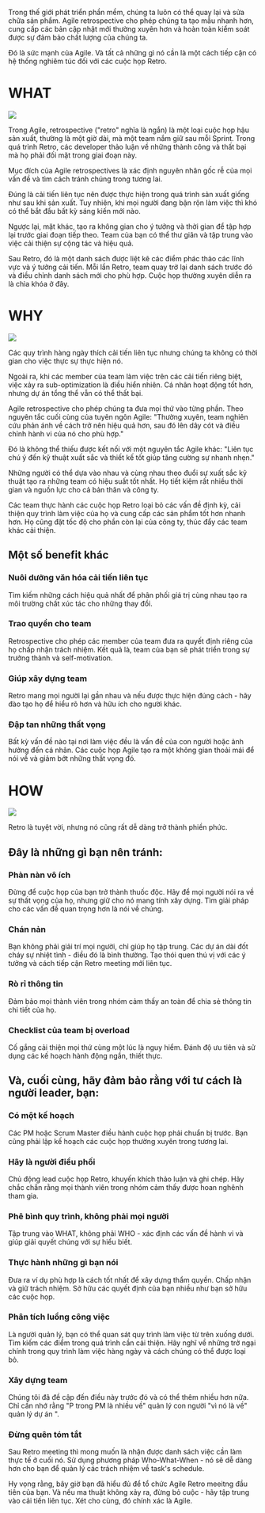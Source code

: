 Trong thế giới phát triển phần mềm, chúng ta luôn có thể quay lại và sửa chữa sản phẩm. Agile retrospective cho phép chúng ta tạo mẫu nhanh hơn, cung cấp các bản cập nhật mới thường xuyên hơn và hoàn toàn kiểm soát được sự đảm bảo chất lượng của chúng ta.

Đó là sức mạnh của Agile. Và tất cả những gì nó cần là một cách tiếp cận có hệ thống nghiêm túc đối với các cuộc họp Retro.

# WHAT
![](https://images.viblo.asia/aa6511df-fe2e-4a42-9525-17b29ab0eab2.jpg)

Trong Agile, retrospective ("retro" nghĩa là ngắn) là một loại cuộc họp hậu sản xuất, thường là một giờ dài, mà một team nắm giữ sau mỗi Sprint. Trong quá trình Retro, các developer thảo luận về những thành công và thất bại mà họ phải đối mặt trong giai đoạn này.

Mục đích của Agile retrospectives là xác định nguyên nhân gốc rễ của mọi vấn đề và tìm cách tránh chúng trong tương lai.

Đúng là cải tiến liên tục nên được thực hiện trong quá trình sản xuất giống như sau khi sản xuất. Tuy nhiên, khi mọi người đang bận rộn làm việc thì khó có thể bắt đầu bất kỳ sáng kiến mới nào.

Ngược lại, mặt khác, tạo ra không gian cho ý tưởng và thời gian để tập hợp lại trước giai đoạn tiếp theo. Team của bạn có thể thư giãn và tập trung vào việc cải thiện sự cộng tác và hiệu quả.

Sau Retro, đó là một danh sách được liệt kê các điểm phác thảo các lĩnh vực và ý tưởng cải tiến. Mỗi lần Retro, team quay trở lại danh sách trước đó và điều chỉnh danh sách mới cho phù hợp. Cuộc họp thường xuyên diễn ra là chìa khóa ở đây.

# WHY
![](https://images.viblo.asia/b2ab57c1-16fe-4a3d-8f5c-61f096930d24.jpg)

Các quy trình hàng ngày thích cải tiến liên tục nhưng chúng ta không có thời gian cho việc thực sự thực hiện nó.

Ngoài ra, khi các member của team làm việc trên các cải tiến riêng biệt, việc xảy ra sub-optimization là điều hiển nhiên. Cá nhân hoạt động tốt hơn, nhưng dự án tổng thể vẫn có thể thất bại.

Agile retrospective cho phép chúng ta đưa mọi thứ vào từng phần. Theo nguyên tắc cuối cùng của tuyên ngôn Agile:
"Thường xuyên, team nghiên cứu phản ánh về cách trở nên hiệu quả hơn, sau đó lên dây cót và điều chỉnh hành vi của nó cho phù hợp."

Đó là không thể thiếu được kết nối với một nguyên tắc Agile khác:
"Liên tục chú ý đến kỹ thuật xuất sắc và thiết kế tốt giúp tăng cường sự nhanh nhẹn."

Những người có thể dựa vào nhau và cùng nhau theo đuổi sự xuất sắc kỹ thuật tạo ra những team có hiệu suất tốt nhất. Họ tiết kiệm rất nhiều thời gian và nguồn lực cho cả bản thân và công ty.

Các team thực hành các cuộc họp Retro loại bỏ các vấn đề định kỳ, cải thiện quy trình làm việc của họ và cung cấp các sản phẩm tốt hơn nhanh hơn. Họ cũng đặt tốc độ cho phần còn lại của công ty, thúc đẩy các team khác cải thiện.

## Một số benefit khác

### Nuôi dưỡng văn hóa cải tiến liên tục 
Tìm kiếm những cách hiệu quả nhất để phân phối giá trị cùng nhau tạo ra môi trường chất xúc tác cho những thay đổi.

### Trao quyền cho team 
Retrospective cho phép các member của team đưa ra quyết định riêng của họ chấp nhận trách nhiệm. Kết quả là, team của bạn sẽ phát triển trong sự trưởng thành và self-motivation.

### Giúp xây dựng team 
Retro mang mọi người lại gần nhau và nếu được thực hiện đúng cách - hãy đào tạo họ để hiểu rõ hơn và hữu ích cho người khác.

### Đập tan những thất vọng 
Bất kỳ vấn đề nào tại nơi làm việc đều là vấn đề của con người hoặc ảnh hưởng đến cá nhân. Các cuộc họp Agile tạo ra một không gian thoải mái để nói về và giảm bớt những thất vọng đó.

# HOW
![](https://images.viblo.asia/ec848f68-c83a-489b-a0ef-143078e5b86e.jpg)

Retro là tuyệt vời, nhưng nó cũng rất dễ dàng trở thành phiền phức.
## Đây là những gì bạn nên tránh:

### Phàn nàn vô ích 
Đừng để cuộc họp của bạn trở thành thuốc độc. Hãy để mọi người nói ra về sự thất vọng của họ, nhưng giữ cho nó mang tính xây dựng. Tìm giải pháp cho các vấn đề quan trọng hơn là nói về chúng.

### Chán nản 
Bạn không phải giải trí mọi người, chỉ giúp họ tập trung. Các dự án dài đốt cháy sự nhiệt tình - điều đó là bình thường. Tạo thói quen thú vị với các ý tưởng và cách tiếp cận Retro meeting mới liên tục.

### Rò rỉ thông tin 
Đảm bảo mọi thành viên trong nhóm cảm thấy an toàn để chia sẻ thông tin chi tiết của họ.

### Checklist của team bị overload
Cố gắng cải thiện mọi thứ cùng một lúc là nguy hiểm. Đánh độ ưu tiên và sử dụng các kế hoạch hành động ngắn, thiết thực.

## Và, cuối cùng, hãy đảm bảo rằng với tư cách là người leader, bạn:

### Có một kế hoạch 
Các PM hoặc Scrum Master điều hành cuộc họp phải chuẩn bị trước. Bạn cũng phải lập kế hoạch các cuộc họp thường xuyên trong tương lai.

### Hãy là người điều phối 
Chủ động lead cuộc họp Retro, khuyến khích thảo luận và ghi chép. Hãy chắc chắn rằng mọi thành viên trong nhóm cảm thấy được hoan nghênh tham gia.

### Phê bình quy trình, không phải mọi người 
Tập trung vào WHAT, không phải WHO - xác định các vấn đề hành vi và giúp giải quyết chúng với sự hiểu biết.

### Thực hành những gì bạn nói
Đưa ra ví dụ phù hợp là cách tốt nhất để xây dựng thẩm quyền. Chấp nhận và giữ trách nhiệm. Sở hữu các quyết định của bạn nhiều như bạn sở hữu các cuộc họp.

### Phân tích luồng công việc
Là người quản lý, bạn có thể quan sát quy trình làm việc từ trên xuống dưới. Tìm kiếm các điểm trong quá trình cần cải thiện. Hãy nghĩ về những trở ngại chính trong quy trình làm việc hàng ngày và cách chúng có thể được loại bỏ.

### Xây dựng team 
Chúng tôi đã đề cập đến điều này trước đó và có thể thêm nhiều hơn nữa. Chỉ cần nhớ rằng "P trong PM là nhiều về" quản lý con người "vì nó là về" quản lý dự án ".

### Đừng quên tóm tắt 
Sau Retro meeting thì mong muốn là nhận được danh sách việc cần làm thực tế ở cuối nó. Sử dụng phương pháp Who-What-When - nó sẽ dễ dàng hơn cho bạn để quản lý các trách nhiệm về task's schedule.

Hy vọng rằng, bây giờ bạn đã hiểu đủ để tổ chức Agile Retro meeitng đầu tiên của bạn. Và nếu ma thuật không xảy ra, đừng bỏ cuộc - hãy tập trung vào cải tiến liên tục. Xét cho cùng, đó chính xác là  Agile.